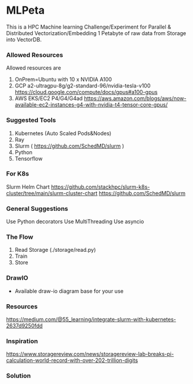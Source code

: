 # MLPeta
This is a  HPC Machine learning Challenge/Experiment for Parallel & Distributed Vectorization/Embedding 1 Petabyte of raw data from Storage into VectorDB.

### Allowed Resources
Allowed resources are 
1. OnPrem=Ubuntu with 10 x NVIDIA A100
2. GCP a2-ultragpu-8g/g2-standard-96/nvidia-tesla-v100 https://cloud.google.com/compute/docs/gpus#a100-gpus
3. AWS  EKS/EC2 P4/G4/G4ad https://aws.amazon.com/blogs/aws/now-available-ec2-instances-g4-with-nvidia-t4-tensor-core-gpus/

### Suggested Tools

1. Kubernetes (Auto Scaled Pods&Nodes)
2. Ray
3. Slurm ( https://github.com/SchedMD/slurm )
3. Python
4. Tensorflow

### For K8s
Slurm Helm Chart 
https://github.com/stackhpc/slurm-k8s-cluster/tree/main/slurm-cluster-chart
https://github.com/SchedMD/slurm

### General Suggestions
Use Python decorators 
Use MultiThreading
Use asyncio 

### The Flow
1. Read Storage (./storage/read.py)
2. Train
3. Store


### DrawIO
- Available draw-io diagram base for your use


### Resources

https://medium.com/@55_learning/integrate-slurm-with-kubernetes-2637d9250fdd

### Inspiration 

https://www.storagereview.com/news/storagereview-lab-breaks-pi-calculation-world-record-with-over-202-trillion-digits

### Solution
